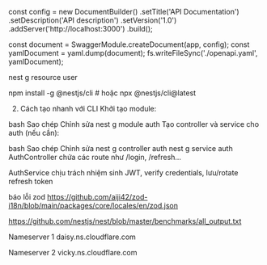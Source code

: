 const config = new DocumentBuilder()
.setTitle('API Documentation')
.setDescription('API description')
.setVersion('1.0')
.addServer('http://localhost:3000')
.build();

const document = SwaggerModule.createDocument(app, config);
const yamlDocument = yaml.dump(document);
fs.writeFileSync('./openapi.yaml', yamlDocument);

nest g resource user

npm install -g @nestjs/cli # hoặc
npx @nestjs/cli@latest

2. Cách tạo nhanh với CLI
   Khởi tạo module:

bash
Sao chép
Chỉnh sửa
nest g module auth
Tạo controller và service cho auth (nếu cần):

bash
Sao chép
Chỉnh sửa
nest g controller auth
nest g service auth
AuthController chứa các route như /login, /refresh…

AuthService chịu trách nhiệm sinh JWT, verify credentials, lưu/rotate refresh token

báo lỗi zod
https://github.com/aiji42/zod-i18n/blob/main/packages/core/locales/en/zod.json

https://github.com/nestjs/nest/blob/master/benchmarks/all_output.txt

Nameserver 1
daisy.ns.cloudflare.com

Nameserver 2
vicky.ns.cloudflare.com
